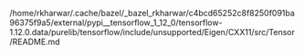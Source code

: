 /home/rkharwar/.cache/bazel/_bazel_rkharwar/c4bcd65252c8f8250f091ba96375f9a5/external/pypi__tensorflow_1_12_0/tensorflow-1.12.0.data/purelib/tensorflow/include/unsupported/Eigen/CXX11/src/Tensor/README.md
